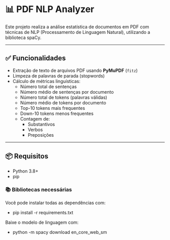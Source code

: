 # 📊 PDF NLP Analyzer

Este projeto realiza a análise estatística de documentos em PDF com técnicas de NLP (Processamento de Linguagem Natural), utilizando a biblioteca spaCy.

---

## ✅ Funcionalidades

- Extração de texto de arquivos PDF usando **PyMuPDF** (`fitz`)
- Limpeza de palavras de parada (stopwords)
- Cálculo de métricas linguísticas:
  - Número total de sentenças
  - Número médio de sentenças por documento
  - Número total de tokens (palavras válidas)
  - Número médio de tokens por documento
  - Top-10 tokens mais frequentes
  - Down-10 tokens menos frequentes
  - Contagem de:
    - Substantivos
    - Verbos
    - Preposições

---

## 📦 Requisitos

- Python 3.8+
- pip

### 📚 Bibliotecas necessárias

Você pode instalar todas as dependências com:

- pip install -r requirements.txt

Baixe o modelo de linguagem com: 

- python -m spacy download en_core_web_sm